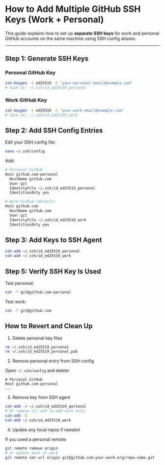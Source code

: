 # How to Add Multiple GitHub SSH Keys (Work + Personal)

This guide explains how to set up **separate SSH keys** for work and personal GitHub accounts on the same machine using SSH config aliases.

---

## Step 1: Generate SSH Keys

### Personal GitHub Key

```bash
ssh-keygen -t ed25519 -C "your-personal-email@example.com"
# Save as: ~/.ssh/id_ed25519_personal
```
### Work GitHub Key

```bash
ssh-keygen -t ed25519 -C "your-work-email@example.com"
# Save as: ~/.ssh/id_ed25519_work
```

## Step 2: Add SSH Config Entries

Edit your SSH config file:
```bash
nano ~/.ssh/config
```

Add:
```bash
# Personal GitHub
Host github.com-personal
  HostName github.com
  User git
  IdentityFile ~/.ssh/id_ed25519_personal
  IdentitiesOnly yes

# Work GitHub (default)
Host github.com
  HostName github.com
  User git
  IdentityFile ~/.ssh/id_ed25519_work
  IdentitiesOnly yes
```

## Step 3: Add Keys to SSH Agent

```bash
ssh-add ~/.ssh/id_ed25519_personal
ssh-add ~/.ssh/id_ed25519_work
```

## Step 5: Verify SSH Key Is Used
Test personal:
```bash
ssh -T git@github.com-personal
```

Test work:
```bash
ssh -T git@github.com
```

## How to Revert and Clean Up
1. Delete personal key files
   
```bash
rm ~/.ssh/id_ed25519_personal
rm ~/.ssh/id_ed25519_personal.pub
```

2. Remove personal entry from SSH config
   
Open `~/.ssh/config` and delete:
```ssh
# Personal GitHub
Host github.com-personal
...
```

3. Remove key from SSH agent

```bash
ssh-add -d ~/.ssh/id_ed25519_personal
# Or remove all and re-add work only:
ssh-add -D
ssh-add ~/.ssh/id_ed25519_work
```

4. Update any local repos if needed

If you used a personal remote:
```bash
git remote remove origin
# or update back to work
git remote set-url origin git@github.com:your-work-org/repo-name.git
```
